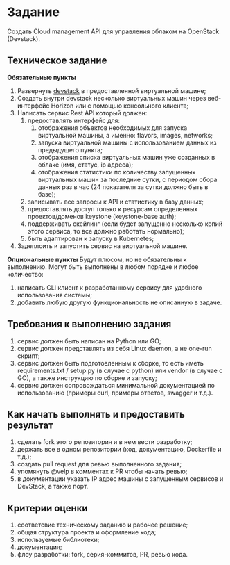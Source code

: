 # Задание

Создать Cloud management API для управления облаком на OpenStack (Devstack).

## Техническое задание
**Обязательные пункты**
1. Развернуть [devstack](https://docs.openstack.org/devstack/latest/) в предоставленной виртуальной машине;
2. Cоздать внутри devstack несколько виртуальных машин через веб-интерфейс Horizon или с помощью консольного клиента;
3. Написать сервис Rest API который должен:
   1. предоставлять интерфейс для:
      1. отображения объектов необходимых для запуска виртуальной машины, а именно: flavors, images, networks;
      2. запуска виртуальной машины с использованием данных из предыдущего пункта;
      3. отображения списка виртуальных машин уже созданных в облаке (имя, статус, ip адреса);
      4. отображения статистики по количеству запущенных виртуальных машин за последние сутки, с периодом сбора данных раз в час (24 показателя за сутки должно быть в базе);
   2. записывать все запросы к API и статистику в базу данных;
   3. предоставлять доступ только к ресурсам определенных проектов/доменов keystone (keystone-base auth);
   4. поддерживать скейлинг (если будет запущенно несколько копий этого сервиса, то все должно работать нормально);
   5. быть адаптирован к запуску в Kubernetes;
4. Задеплоить и запустить сервис на виртуальной машине.

**Опциональные пункты**
Будут плюсом, но не обязательны к выполнению. Могут быть выполнены в любом порядке и любое количество:
1. написать CLI клиент к разработанному сервису для удобного использования системы;
2. добавить любую другую функциональность не описанную в задаче.

## Требования к выполнению задания
1. сервис должен быть написан на Python или GO;
2. сервис должен представлять из себя Linux daemon, а не one-run скрипт;
3. сервис должен быть подготовленным к сборке, то есть иметь requirements.txt / setup.py (в случае с python) или vendor (в случае с GO), а также инструкцию по сборке и запуску;
4. сервис должен сопровождаться минимальной документацией по использованию (примеры curl, примеры ответов, swagger и т.д.).

## Как начать выполнять и предоставить результат
1. сделать fork этого репозитория и в нем вести разработку;
2. держать все в одном репозитории (код, документацию, Dockerfile и т.д.);
3. создать pull request для ревью выполненного задания;
4. упомянуть @velp в комментах к PR чтобы начать ревью;
5. в документации указать IP адрес машины с запущенным сервисов и DevStack, а также порт.

## Критерии оценки
1. соответсвие техническому заданию и рабочее решение;
2. общая структура проекта и оформление кода;
3. используемые библиотеки;
4. документация;
5. флоу разработки: fork, серия-коммитов, PR, ревью кода.
